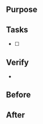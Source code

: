## Purpose



## Tasks
<!-- [ ] incomplete; [x] complete -->

- [ ] 

## Verify
<!-- guidance or steps to assist the reviewer -->

- 

## Before
<!-- screenshot before changes -->



## After
<!-- screenshot after changes -->
